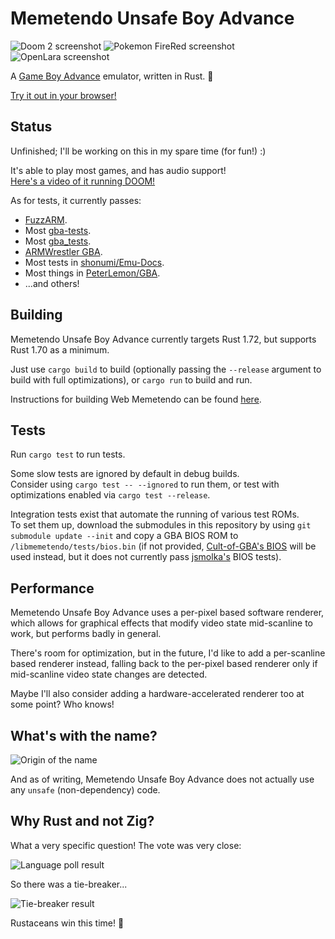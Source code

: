 # Memetendo Unsafe Boy Advance

![Doom 2 screenshot](media/doom2.png)
![Pokemon FireRed screenshot](media/pokemon-firered.png)
![OpenLara screenshot](media/openlara.png)

A [Game Boy Advance](https://en.wikipedia.org/wiki/Game_Boy_Advance) emulator,
written in Rust. 🦀

[Try it out in your browser!](https://seandewar.github.io/memetendo-unsafe-boy-advance/)

## Status

Unfinished; I'll be working on this in my spare time (for fun!) :)

It's able to play most games, and has audio support!  
[Here's a video of it running DOOM!](https://www.youtube.com/watch?v=mdFqmEEttws)

As for tests, it currently passes:
- [FuzzARM](https://github.com/DenSinH/FuzzARM).
- Most [gba-tests](https://github.com/jsmolka/gba-tests).
- Most [gba\_tests](https://github.com/destoer/gba_tests).
- [ARMWrestler GBA](https://github.com/destoer/armwrestler-gba-fixed).
- Most tests in [shonumi/Emu-Docs](https://github.com/shonumi/Emu-Docs/tree/master/GameBoy%20Advance/test_roms).
- Most things in [PeterLemon/GBA](https://github.com/PeterLemon/GBA).
- ...and others!

## Building

Memetendo Unsafe Boy Advance currently targets Rust 1.72, but supports Rust 1.70
as a minimum.

Just use `cargo build` to build (optionally passing the `--release` argument to
build with full optimizations), or `cargo run` to build and run.

Instructions for building Web Memetendo can be found
[here](web-memetendo/README.md).

## Tests

Run `cargo test` to run tests.  

Some slow tests are ignored by default in debug builds.  
Consider using `cargo test -- --ignored` to run them, or test with optimizations
enabled via `cargo test --release`.

Integration tests exist that automate the running of various test ROMs.  
To set them up, download the submodules in this repository by using
`git submodule update --init` and copy a GBA BIOS ROM to
`/libmemetendo/tests/bios.bin` (if not provided, [Cult-of-GBA's BIOS](https://github.com/Cult-of-GBA/BIOS)
will be used instead, but it does not currently pass [jsmolka's](https://github.com/jsmolka/gba-tests)
BIOS tests).

## Performance

Memetendo Unsafe Boy Advance uses a per-pixel based software renderer, which
allows for graphical effects that modify video state mid-scanline to work, but
performs badly in general.

There's room for optimization, but in the future, I'd like to add a per-scanline
based renderer instead, falling back to the per-pixel based renderer only if
mid-scanline video state changes are detected.

Maybe I'll also consider adding a hardware-accelerated renderer too at some
point? Who knows!

## What's with the name?

![Origin of the name](media/name-origin.png)

And as of writing, Memetendo Unsafe Boy Advance does not actually use any
`unsafe` (non-dependency) code.

## Why Rust and not Zig?

What a very specific question! The vote was very close:

![Language poll result](media/lang-vote.png)

So there was a tie-breaker...

![Tie-breaker result](media/tiebreaker-result.png)

Rustaceans win this time! 🦀
